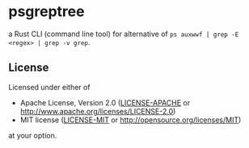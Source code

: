 psgreptree
==========

a Rust CLI (command line tool) for alternative of `ps auxwwf | grep -E <regex> | grep -v grep`.

## License

Licensed under either of

 * Apache License, Version 2.0 ([LICENSE-APACHE](LICENSE-APACHE) or http://www.apache.org/licenses/LICENSE-2.0)
 * MIT license ([LICENSE-MIT](LICENSE-MIT) or http://opensource.org/licenses/MIT)

at your option.
